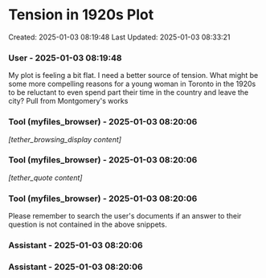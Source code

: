 # Tension in 1920s Plot

Created: 2025-01-03 08:19:48
Last Updated: 2025-01-03 08:33:21

### User - 2025-01-03 08:19:48

My plot is feeling a bit flat. I need a better source of tension. What might be some more compelling reasons for a young woman in Toronto in the 1920s to be reluctant to even spend part their time in the country and leave the city? Pull from Montgomery's works

### Tool (myfiles_browser) - 2025-01-03 08:20:06

*[tether_browsing_display content]*

### Tool (myfiles_browser) - 2025-01-03 08:20:06

*[tether_quote content]*

### Tool (myfiles_browser) - 2025-01-03 08:20:06


Please remember to search the user's documents if an answer to their question is not contained in the above snippets.


### Assistant - 2025-01-03 08:20:06



### Assistant - 2025-01-03 08:20:06



